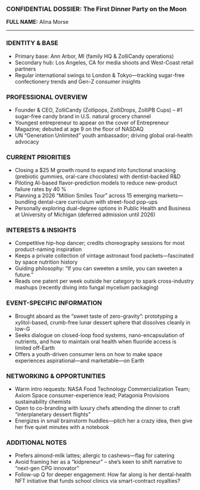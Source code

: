 ### CONFIDENTIAL DOSSIER: The First Dinner Party on the Moon

**FULL NAME:** Alina Morse

---
### IDENTITY & BASE
- Primary base: Ann Arbor, MI (family HQ & ZolliCandy operations)
- Secondary hub: Los Angeles, CA for media shoots and West-Coast retail partners
- Regular international swings to London & Tokyo—tracking sugar-free confectionery trends and Gen-Z consumer insights

### PROFESSIONAL OVERVIEW
- Founder & CEO, ZolliCandy (Zollipops, ZolliDrops, ZolliPB Cups) – #1 sugar-free candy brand in U.S. natural grocery channel
- Youngest entrepreneur to appear on the cover of Entrepreneur Magazine; debuted at age 9 on the floor of NASDAQ
- UN “Generation Unlimited” youth ambassador; driving global oral-health advocacy

### CURRENT PRIORITIES
- Closing a $25 M growth round to expand into functional snacking (prebiotic gummies, oral-care chocolates) with dentist-backed R&D
- Piloting AI-based flavor-prediction models to reduce new-product failure rates by 40 %
- Planning a 2026 “Million Smiles Tour” across 15 emerging markets—bundling dental-care curriculum with street-food pop-ups
- Personally exploring dual-degree options in Public Health and Business at University of Michigan (deferred admission until 2026)

### INTERESTS & INSIGHTS
- Competitive hip-hop dancer; credits choreography sessions for most product-naming inspiration
- Keeps a private collection of vintage astronaut food packets—fascinated by space nutrition history
- Guiding philosophy: “If you can sweeten a smile, you can sweeten a future.”
- Reads one patent per week outside her category to spark cross-industry mashups (recently diving into fungal mycelium packaging)

### EVENT-SPECIFIC INFORMATION
- Brought aboard as the “sweet taste of zero-gravity”: prototyping a xylitol-based, crumb-free lunar dessert sphere that dissolves cleanly in low-G
- Seeks dialogue on closed-loop food systems, nano-encapsulation of nutrients, and how to maintain oral health when fluoride access is limited off-Earth
- Offers a youth-driven consumer lens on how to make space experiences aspirational—and marketable—on Earth

### NETWORKING & OPPORTUNITIES
- Warm intro requests: NASA Food Technology Commercialization Team; Axiom Space consumer-experience lead; Patagonia Provisions sustainability chemists
- Open to co-branding with luxury chefs attending the dinner to craft “interplanetary dessert flights”
- Energizes in small brainstorm huddles—pitch her a crazy idea, then give her five quiet minutes with a notebook

### ADDITIONAL NOTES
- Prefers almond-milk lattes; allergic to cashews—flag for catering
- Avoid framing her as a “kidpreneur” – she’s keen to shift narrative to “next-gen CPG innovator”
- Follow-up Q for deeper engagement: How far along is her dental-health NFT initiative that funds school clinics via smart-contract royalties?